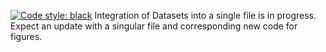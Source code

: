 [![Code style: black](https://img.shields.io/badge/code%20style-black-000000.svg)](https://github.com/psf/black)
Integration of Datasets into a single file is in progress. Expect an update with a singular file and corresponding new code for figures.
